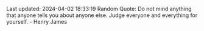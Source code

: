 Last updated: 2024-04-02 18:33:19
Random Quote: Do not mind anything that anyone tells you about anyone else. Judge everyone and everything for yourself. - Henry James